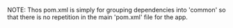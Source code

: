NOTE: Thos pom.xml is simply for grouping dependencies into 'common' so that there is no repetition in the main 'pom.xml' file for the app.